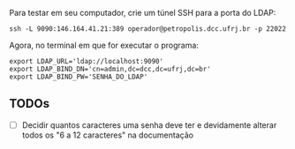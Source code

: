 Para testar em seu computador, crie um túnel SSH para a porta do LDAP:

    ssh -L 9090:146.164.41.21:389 operador@petropolis.dcc.ufrj.br -p 22022

Agora, no terminal em que for executar o programa:

    export LDAP_URL='ldap://localhost:9090'
    export LDAP_BIND_DN='cn=admin,dc=dcc,dc=ufrj,dc=br'
    export LDAP_BIND_PW='SENHA_DO_LDAP'

## TODOs

- [ ] Decidir quantos caracteres uma senha deve ter e devidamente alterar todos
      os "6 a 12 caracteres" na documentação

